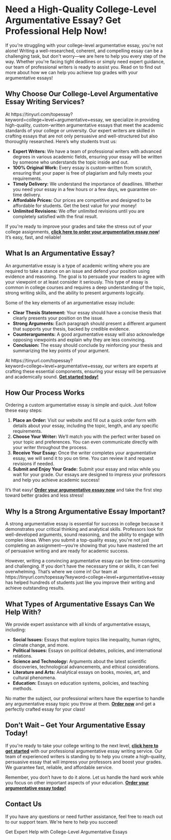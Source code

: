 <h1>Need a High-Quality College-Level Argumentative Essay? Get Professional Help Now!</h1>

<p>If you're struggling with your college-level argumentative essay, you're not alone! Writing a well-researched, coherent, and compelling essay can be a challenging task, but don't worry—we are here to help you every step of the way. Whether you're facing tight deadlines or simply need expert guidance, our team of professional writers is ready to assist you. Read on to find out more about how we can help you achieve top grades with your argumentative essays!</p>

<h2>Why Choose Our College-Level Argumentative Essay Writing Services?</h2>

<p>At https://tinyurl.com/topessay?keyword=college+level+argumentative+essay, we specialize in providing high-quality, custom-written argumentative essays that meet the academic standards of your college or university. Our expert writers are skilled in crafting essays that are not only persuasive and well-structured but also thoroughly researched. Here’s why students trust us:</p>

<ul>
  <li><strong>Expert Writers:</strong> We have a team of professional writers with advanced degrees in various academic fields, ensuring your essay will be written by someone who understands the topic inside and out.</li>
  <li><strong>100% Original Work:</strong> Every essay is custom-written from scratch, ensuring that your paper is free of plagiarism and fully meets your requirements.</li>
  <li><strong>Timely Delivery:</strong> We understand the importance of deadlines. Whether you need your essay in a few hours or a few days, we guarantee on-time delivery.</li>
  <li><strong>Affordable Prices:</strong> Our prices are competitive and designed to be affordable for students. Get the best value for your money!</li>
  <li><strong>Unlimited Revisions:</strong> We offer unlimited revisions until you are completely satisfied with the final result.</li>
</ul>

<p>If you're ready to improve your grades and take the stress out of your college assignments, <strong><a href="https://tinyurl.com/topessay?keyword=college+level+argumentative+essay">click here to order your argumentative essay now</a></strong>! It’s easy, fast, and reliable!</p>

<h2>What Is an Argumentative Essay?</h2>

<p>An argumentative essay is a type of academic writing where you are required to take a stance on an issue and defend your position using evidence and reasoning. The goal is to persuade your readers to agree with your viewpoint or at least consider it seriously. This type of essay is common in college courses and requires a deep understanding of the topic, strong writing skills, and the ability to present arguments logically.</p>

<p>Some of the key elements of an argumentative essay include:</p>
<ul>
  <li><strong>Clear Thesis Statement:</strong> Your essay should have a concise thesis that clearly presents your position on the issue.</li>
  <li><strong>Strong Arguments:</strong> Each paragraph should present a different argument that supports your thesis, backed by credible evidence.</li>
  <li><strong>Counterarguments:</strong> A good argumentative essay will also acknowledge opposing viewpoints and explain why they are less convincing.</li>
  <li><strong>Conclusion:</strong> The essay should conclude by reinforcing your thesis and summarizing the key points of your argument.</li>
</ul>

<p>At https://tinyurl.com/topessay?keyword=college+level+argumentative+essay, our writers are experts at crafting these essential components, ensuring your essay will be persuasive and academically sound. <strong><a href="https://tinyurl.com/topessay?keyword=college+level+argumentative+essay">Get started today!</a></strong></p>

<h2>How Our Process Works</h2>

<p>Ordering a custom argumentative essay is simple and quick. Just follow these easy steps:</p>
<ol>
  <li><strong>Place an Order:</strong> Visit our website and fill out a quick order form with details about your essay, including the topic, length, and any specific requirements.</li>
  <li><strong>Choose Your Writer:</strong> We’ll match you with the perfect writer based on your topic and preferences. You can even communicate directly with your writer throughout the process.</li>
  <li><strong>Receive Your Essay:</strong> Once the writer completes your argumentative essay, we will send it to you on time. You can review it and request revisions if needed.</li>
  <li><strong>Submit and Enjoy Your Grade:</strong> Submit your essay and relax while you wait for your grade. Our essays are designed to impress your professors and help you achieve academic success!</li>
</ol>

<p>It’s that easy! <strong><a href="https://tinyurl.com/topessay?keyword=college+level+argumentative+essay">Order your argumentative essay now</a></strong> and take the first step toward better grades and less stress!</p>

<h2>Why Is a Strong Argumentative Essay Important?</h2>

<p>A strong argumentative essay is essential for success in college because it demonstrates your critical thinking and analytical skills. Professors look for well-developed arguments, sound reasoning, and the ability to engage with complex ideas. When you submit a top-quality essay, you're not just completing an assignment—you’re showing that you have mastered the art of persuasive writing and are ready for academic success.</p>

<p>However, writing a convincing argumentative essay can be time-consuming and challenging. If you don't have the necessary time or skills, it can feel overwhelming. That’s where we come in! Our team at https://tinyurl.com/topessay?keyword=college+level+argumentative+essay has helped hundreds of students just like you improve their writing and achieve outstanding results.</p>

<h2>What Types of Argumentative Essays Can We Help With?</h2>

<p>We provide expert assistance with all kinds of argumentative essays, including:</p>
<ul>
  <li><strong>Social Issues:</strong> Essays that explore topics like inequality, human rights, climate change, and more.</li>
  <li><strong>Political Issues:</strong> Essays on political debates, policies, and international relations.</li>
  <li><strong>Science and Technology:</strong> Arguments about the latest scientific discoveries, technological advancements, and ethical considerations.</li>
  <li><strong>Literature and Arts:</strong> Analytical essays on books, movies, art, and cultural phenomena.</li>
  <li><strong>Education:</strong> Essays on education systems, policies, and teaching methods.</li>
</ul>

<p>No matter the subject, our professional writers have the expertise to handle any argumentative essay topic you throw at them. <strong><a href="https://tinyurl.com/topessay?keyword=college+level+argumentative+essay">Order now</a></strong> and get a perfectly crafted essay for your class!</p>

<h2>Don’t Wait – Get Your Argumentative Essay Today!</h2>

<p>If you're ready to take your college writing to the next level, <strong><a href="https://tinyurl.com/topessay?keyword=college+level+argumentative+essay">click here to get started</a></strong> with our professional argumentative essay writing service. Our team of experienced writers is standing by to help you create a high-quality, persuasive essay that will impress your professors and boost your grades. We guarantee fast, reliable, and affordable service. </p>

<p>Remember, you don’t have to do it alone. Let us handle the hard work while you focus on other important aspects of your education. <strong><a href="https://tinyurl.com/topessay?keyword=college+level+argumentative+essay">Order your argumentative essay today!</a></strong></p>

<h2>Contact Us</h2>

<p>If you have any questions or need further assistance, feel free to reach out to our support team. We're here to help you succeed!</p>
Get Expert Help with College-Level Argumentative Essays
